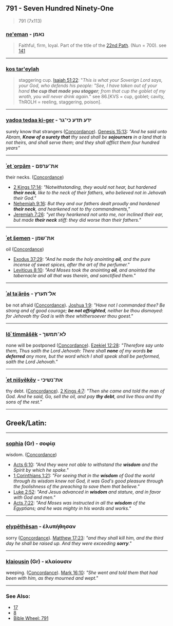 ## 791 - Seven Hundred Ninety-One

> 791 (7x113)

### [ne'eman](/keys/NAMNf) - נאמן

> Faithful, firm, loyal. Part of the title of the [22nd Path](22). (Nun = 700). see [141](141)

---

### [kos tar'eylah](/keys/KVS.ThROLH)

> staggering cup. [Isaiah 51:22](https://biblehub.com/isaiah/51-22.htm): "_This is what your Soverign Lord says, your God, who defends his people: "See, I have taken out of your hand **the cup that made you stagger**; from that cup the goblet of my wrath, you will never drink again._" see 86.[KVS = cup, goblet; cavity, ThROLH = reeling, staggering, poison].

---

### [yadoa tedaa ki-ger](/keys/IDO.ThDO.KI-GR) - ידע תדע כי־גר

surely know that strangers ([Concordance](https://biblehub.com/hebrew/1616.htm)). [Genesis 15:13](https://biblehub.com/genesis/15-13.htm): _"And he said unto Abram, **Know of a surety that** thy seed shall be **sojourners** in a land that is not theirs, and shall serve them; and they shall afflict them four hundred years"_

---

### [ʾet ʿorpām](/keys/ATh-ORPM) - את־ערפם

their necks. ([Concordance](https://biblehub.com/hebrew/6203.htm))

- [2 Kings 17:14](https://biblehub.com/2_kings/17-14.htm): _"Notwithstanding, they would not hear, but hardened **their neck**, like to the neck of their fathers, who believed not in Jehovah their God."_
- [Nehemiah 9:16](http://biblehub.com/nehemiah/9-16.htm): _But they and our fathers dealt proudly and hardened **their neck**, and hearkened not to thy commandments,"_
- [Jeremiah 7:26](https://biblehub.com/jeremiah/7-26.htm): _"yet they hearkened not unto me, nor inclined their ear, but made **their neck** stiff: they did worse than their fathers."_

---

### [ʾet šemen](/keys/ATh-ShMN) - את־שמן

oil ([Concordance](https://biblehub.com/hebrew/shemen_8081.htm))

- [Exodus 37:29](https://biblehub.com/exodus/37-29.htm): _"And he made the holy anointing **oil**, and the pure incense of sweet spices, after the art of the perfumer."_
- [Leviticus 8:10](https://biblehub.com/leviticus/8-10.htm): _"And Moses took the anointing **oil**, and anointed the tabernacle and all that was therein, and sanctified them."_

---

### [ʾal taʿărōṣ](/keys/AL-ThORTz) - אל־תערץ

be not afraid ([Concordance](https://biblehub.com/hebrew/taarotz_6206.htm)). [Joshua 1:9](https://biblehub.com/joshua/1-9.htm): _"Have not I commanded thee? Be strong and of good courage; **be not affrighted**, neither be thou dismayed: for Jehovah thy God is with thee whithersoever thou goest."_

---

### [lōʾ timmāšēk](/keys/LA-ThMShK) - לא־תמשך

none will be postponed ([Concordance](https://biblehub.com/hebrew/timmashech_4900.htm)). [Ezekiel 12:28](https://biblehub.com/ezekiel/12-28.htm): _"Therefore say unto them, Thus saith the Lord Jehovah: There shall **none** of my words **be deferred** any more, but the word which I shall speak shall be performed, saith the Lord Jehovah."_

---

### [ʾet nišyēkĕy](/keys/ATh-NShIKI) - את־נשיכי

thy debt. ([Concordance](https://biblehub.com/hebrew/5386.htm)). [2 Kings 4:7](https://biblehub.com/2_kings/4-7.htm): _"Then she came and told the man of God. And he said, Go, sell the oil, and pay **thy debt**, and live thou and thy sons of the rest."_

---

## Greek/Latin:

---

### [sophia](/greek?word=sophiai) (Gr) - σοφίᾳ

wisdom. ([Concordance](https://biblehub.com/greek/sophia_4678.htm))

- [Acts 6:10](http://biblehub.com/text/acts/6-10.htm): _"And they were not able to withstand the **wisdom** and the Spirit by which he spake."_
- [1 Corinthians 1:21](http://biblehub.com/text/1_corinthians/1-21.htm): _"For seeing that in the **wisdom** of God the world through its wisdom knew not God, it was God's good pleasure through the foolishness of the preaching to save them that believe."_
- [Luke 2:52](http://biblehub.com/text/luke/2-52.htm): _"And Jesus advanced in **wisdom** and stature, and in favor with God and men."_
- [Acts 7:22](http://biblehub.com/text/acts/7-22.htm): _"And Moses was instructed in all the **wisdom** of the Egyptians; and he was mighty in his words and works."_

---

### [elypēthēsan](/greek?word=eluphthhsan) - ἐλυπήθησαν

sorry ([Concordance](https://biblehub.com/greek/elupe_the_san_3076.htm)). [Matthew 17:23](http://biblehub.com/text/matthew/17-23.htm): _"and they shall kill him, and the third day he shall be raised up. And they were exceeding **sorry**."_

---

### [klaiousin](/greek?word=klaiousin) (Gr) - κλαίουσιν

weeping. ([Concordance](https://biblehub.com/greek/klaiousin_2799.htm)). [Mark 16:10](https://biblehub.com/text/mark/16-10.htm): _"She went and told them that had been with him, as they mourned and wept."_

---

### See Also:

- [17](17)
- [8](8)
- [Bible Wheel: 791](https://www.biblewheel.com//GR/GR_Database.php?SearchBy_Gematria=791)
